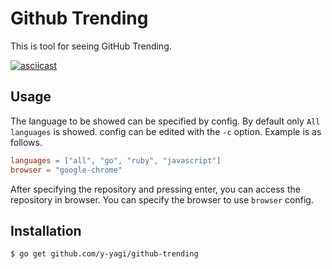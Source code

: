 # Github Trending

This is tool for seeing GitHub Trending.

[![asciicast](https://asciinema.org/a/aRVVXUVQk3unOHfmdSdVLmh1j.png)](https://asciinema.org/a/aRVVXUVQk3unOHfmdSdVLmh1j)

## Usage

The language to be showed can be specified by config. By default only `All languages` is showed.  config can be edited with the `-c` option. Example is as follows.

```toml
languages = ["all", "go", "ruby", "javascript"]
browser = "google-chrome"
```

After specifying the repository and pressing enter, you can access the repository in browser. You can specify the browser to use `browser` config.


## Installation


```
$ go get github.com/y-yagi/github-trending
```
